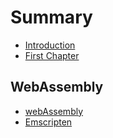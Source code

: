 # Summary

* [Introduction](README.md)
* [First Chapter](chapter1.md)

## WebAssembly

* [webAssembly](/webAssembly/README.md)
* [Emscripten](emscripten.md)

